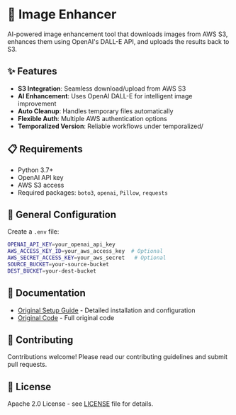 # 🎨 Image Enhancer

AI-powered image enhancement tool that downloads images from AWS S3, enhances them using OpenAI's DALL-E API, and uploads the results back to S3.

## ✨ Features

- **S3 Integration**: Seamless download/upload from AWS S3
- **AI Enhancement**: Uses OpenAI DALL-E for intelligent image improvement
- **Auto Cleanup**: Handles temporary files automatically
- **Flexible Auth**: Multiple AWS authentication options
- **Temporalized Version**: Reliable workflows under temporalized/

## 📋 Requirements

- Python 3.7+
- OpenAI API key
- AWS S3 access
- Required packages: `boto3`, `openai`, `Pillow`, `requests`

## 🔧 General Configuration

Create a `.env` file:
```bash
OPENAI_API_KEY=your_openai_api_key
AWS_ACCESS_KEY_ID=your_aws_access_key  # Optional
AWS_SECRET_ACCESS_KEY=your_aws_secret   # Optional
SOURCE_BUCKET=your-source-bucket
DEST_BUCKET=your-dest-bucket
```

## 📖 Documentation

- [Original Setup Guide](SETUP.md) - Detailed installation and configuration
- [Original Code](origina/image-enhancer.py) - Full original code

## 🤝 Contributing

Contributions welcome! Please read our contributing guidelines and submit pull requests.

## 📄 License

Apache 2.0 License - see [LICENSE](LICENSE) file for details.
